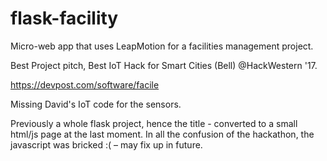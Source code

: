 # flask-facility
Micro-web app that uses LeapMotion for a facilities management project. 

Best Project pitch, Best IoT Hack for Smart Cities (Bell) @HackWestern '17.

https://devpost.com/software/facile

Missing David's IoT code for the sensors.

Previously a whole flask project, hence the title - converted to a small html/js page at the last moment.
In all the confusion of the hackathon, the javascript was bricked :( – may fix up in future.
